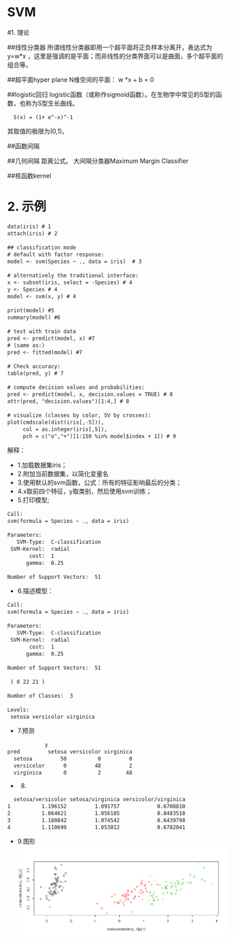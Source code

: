 # SVM


#1. 理论

##线性分类器
所谓线性分类器即用一个超平面将正负样本分离开，表达式为 y=w*x ，这里是强调的是平面；而非线性的分类界面可以是曲面，多个超平面的组合等。

##超平面hyper plane
N维空间的平面： w *x +  b = 0

##logistic回归
logistic函数（或称作sigmoid函数）。在生物学中常见的S型的函数，也称为S型生长曲线。
```
  S(x) = (1+ e^-x)^-1
```
其取值的极限为(0,1)。
 

##函数间隔


##几何间隔
距离公式。
大间隔分类器Maximum Margin Classifier

##核函数kernel

# 2. 示例

```
data(iris) # 1
attach(iris) # 2

## classification mode
# default with factor response:
model <- svm(Species ~ ., data = iris)  # 3

# alternatively the traditional interface:
x <- subset(iris, select = -Species) # 4
y <- Species # 4
model <- svm(x, y) # 4

print(model) #5
summary(model) #6

# test with train data
pred <- predict(model, x) #7
# (same as:)
pred <- fitted(model) #7

# Check accuracy:
table(pred, y) # 7

# compute decision values and probabilities:
pred <- predict(model, x, decision.values = TRUE) # 8
attr(pred, "decision.values")[1:4,] # 8

# visualize (classes by color, SV by crosses):
plot(cmdscale(dist(iris[,-5])),
     col = as.integer(iris[,5]),
     pch = c("o","+")[1:150 %in% model$index + 1]) # 9
```

解释：

- 1.加载数据集iris；
- 2.附加当前数据集，以简化变量名
- 3.使用默认的svm函数，公式：所有的特征影响最后的分类；
- 4.x取前四个特征，y取类别，然后使用svm训练；
- 5.打印模型;

```
Call:
svm(formula = Species ~ ., data = iris)

Parameters:
   SVM-Type:  C-classification 
 SVM-Kernel:  radial 
       cost:  1 
      gamma:  0.25 
      
Number of Support Vectors:  51
```

- 6.描述模型：

```
Call:
svm(formula = Species ~ ., data = iris)

Parameters:
   SVM-Type:  C-classification 
 SVM-Kernel:  radial 
       cost:  1 
      gamma:  0.25 

Number of Support Vectors:  51

 ( 8 22 21 )

Number of Classes:  3 

Levels: 
 setosa versicolor virginica
```

- 7.预测

```
            y
pred         setosa versicolor virginica
  setosa         50          0         0
  versicolor      0         48         2
  virginica       0          2        48
```

- 8.

```
  setosa/versicolor setosa/virginica versicolor/virginica
1          1.196152         1.091757            0.6708810
2          1.064621         1.056185            0.8483518
3          1.180842         1.074542            0.6439798
4          1.110699         1.053012            0.6782041
```

- 9.图形
![](/assets/svmEg.png)